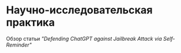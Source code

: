 # Научно-исследовательская практика
Обзор статьи _"Defending ChatGPT against Jailbreak Attack via Self-Reminder"_

